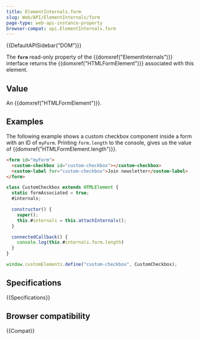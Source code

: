 ```yaml
---
title: ElementInternals.form
slug: Web/API/ElementInternals/form
page-type: web-api-instance-property
browser-compat: api.ElementInternals.form
---
```


{{DefaultAPISidebar("DOM")}}

The **`form`** read-only property of the {{domxref("ElementInternals")}} interface returns the {{domxref("HTMLFormElement")}} associated with this element.

## Value

An {{domxref("HTMLFormElement")}}.

## Examples

The following example shows a custom checkbox component inside a form with an ID of `myForm`.
Printing `form.length` to the console, gives us the value of {{domxref("HTMLFormElement.length")}}.

```html
<form id="myForm">
  <custom-checkbox id="custom-checkbox"></custom-checkbox>
  <custom-label for="custom-checkbox">Join newsletter</custom-label>
</form>
```

```js
class CustomCheckbox extends HTMLElement {
  static formAssociated = true;
  #internals;

  constructor() {
    super();
    this.#internals = this.attachInternals();
  }

  connectedCallback() {
    console.log(this.#internals.form.length)
  }
}

window.customElements.define("custom-checkbox", CustomCheckbox);
```

## Specifications

{{Specifications}}

## Browser compatibility

{{Compat}}
